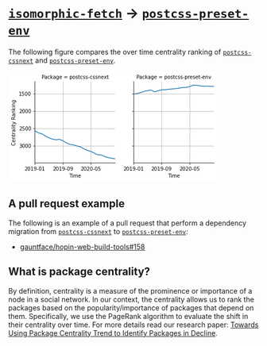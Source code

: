 # [`isomorphic-fetch`](https://www.npmjs.com/package/postcss-cssnext) -> [`postcss-preset-env`](https://www.npmjs.com/package/postcss-preset-env)

The following figure compares the over time centrality ranking of [`postcss-cssnext`](https://www.npmjs.com/package/postcss-cssnext) and [`postcss-preset-env`](https://www.npmjs.com/package/postcss-preset-env).

![the centrality of postcss-cssnext and postcss-preset-env](../figs/postcss-cssnext_postcss-preset-env.png)

## A pull request example

The following is an example of a pull request that perform a dependency migration from [`postcss-cssnext`](https://www.npmjs.com/package/postcss-cssnext) to [`postcss-preset-env`](https://www.npmjs.com/package/postcss-preset-env):

- [gauntface/hopin-web-build-tools#158](https://github.com/gauntface/hopin-web-build-tools/pull/158)

## What is package centrality?

By definition, centrality is a measure of the prominence or importance of a node in a social network.
In our context, the centrality allows us to rank the packages based on the popularity/importance of packages that depend on them.
Specifically, we use the PageRank algorithm to evaluate the shift in their centrality over time.
For more details read our research paper: [Towards Using Package Centrality Trend to Identify Packages in Decline](https://arxiv.org/abs/2107.10168).
